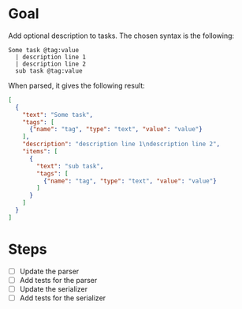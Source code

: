 # Goal

Add optional description to tasks. The chosen syntax is the following:

```
Some task @tag:value
  | description line 1
  | description line 2
  sub task @tag:value
```

When parsed, it gives the following result:
```json
[
  {
    "text": "Some task",
    "tags": [
      {"name": "tag", "type": "text", "value": "value"}
    ],
    "description": "description line 1\ndescription line 2",
    "items": [
      {
        "text": "sub task",
        "tags": [
          {"name": "tag", "type": "text", "value": "value"}
        ]
      }
    ]
  }
]
```

# Steps

- [ ] Update the parser
- [ ] Add tests for the parser
- [ ] Update the serializer
- [ ] Add tests for the serializer
